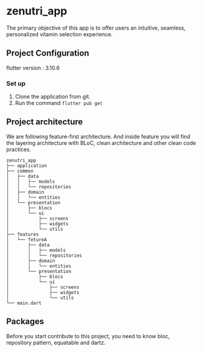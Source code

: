 # zenutri_app

The primary objective of this app is to offer users an intuitive, seamless, personalized vitamin selection experience.

## Project Configuration

flutter version : 3.10.6

### Set up
1. Clone the application from git.
2. Run the command
  `` flutter pub get ``

## Project architecture
We are following feature-first architecture. And inside feature you will find the layering
architecture with BLoC, clean architecture and other clean code practices.

```
zenutri_app
├── application
├── common
│   ├── data
│   │   ├── models
│   │   └── repositories
│   ├── domain
│   │   └── entities  
│   └── presentation
│       ├── blocs
│       └── ui
│           ├── screens
│           ├── widgets
│           └── utils
├── features
│   └── fetureA
│       ├── data
│       │   ├── models
│       │   └── repositories
│       ├── domain
│       │   └── entities  
│       └── presentation
│           ├── blocs
│           └── ui
│               ├── screens
│               ├── widgets
│               └── utils
└── main.dart
```
## Packages
Before you start contribute to this project, you need to know bloc, repository pattern, equatable and dartz.